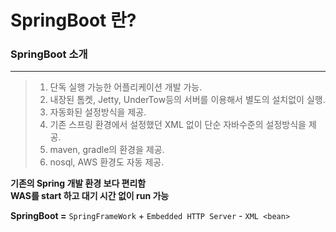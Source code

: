 # SpringBoot 란?

### **SpringBoot 소개**
***
> 1. 단독 실행 가능한 어플리케이션 개발 가능.
> 2. 내장된 톰켓, Jetty, UnderTow등의 서버를 이용해서 별도의 설치없이 실행.
> 3. 자동화된 설정방식을 제공.
> 4. 기존 스프링 환경에서 설정했던 XML 없이 단순 자바수준의 설정방식을 제공.
> 5. maven, gradle의 환경을 제공.
> 6. nosql, AWS 환경도 자동 제공.

**기존의 Spring 개발 환경 보다 편리함** <br>
**WAS를 start 하고 대기 시간 없이 run 가능**

**SpringBoot =** ```SpringFrameWork``` + ```Embedded HTTP Server``` - ``` XML <bean> ```
